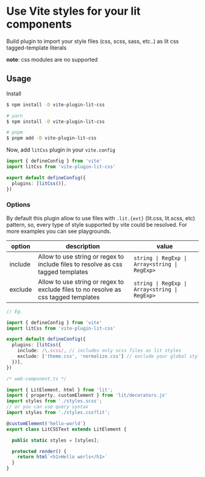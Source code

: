 # Use Vite styles for your lit components

Build plugin to import your style files (css, scss, sass, etc..) as lit css tagged-template literals 

__note__: css modules are no supported

## Usage

Install

```bash
$ npm install -D vite-plugin-lit-css

# yarn
$ npm install -D vite-plugin-lit-css

# pnpm
$ pnpm add -D vite-plugin-lit-css
```

Now, add `litCss` plugin in your `vite.config`

```ts
import { defineConfig } from 'vite'
import litCss from 'vite-plugin-lit-css'

export default defineConfig({
  plugins: [litCss()],
})
```

### Options

By default this plugin allow to use files with `.lit.{ext}` (lit.css, lit.scss, etc) pattern, so, every type of style supported by vite could be resolved. For more examples you can see playgrounds.


| option | description | value |
|--|--|--|
|include| Allow to use string or regex to include files to resolve as css tagged templates | `string \| RegExp \| Array<string \| RegExp>` |
|exclude| Allow to use string or regex to exclude files to no resolve as css tagged templates | `string \| RegExp \| Array<string \| RegExp>` |

```ts
// Eg.

import { defineConfig } from 'vite'
import litCss from 'vite-plugin-lit-css'

export default defineConfig({
  plugins: [litCss({
    include: /\.scss/, // includes only scss files as lit styles
    exclude: ['theme.css', 'normalize.css'] // exclude your global styles
  })],
})

/* web-component.ts */

import { LitElement, html } from 'lit';
import { property, customElement } from 'lit/decorators.js'
import styles from './styles.scss';
// or you can use query syntax
import styles from './styles.css?lit';

@customElement('hello-world')
export class LitCSSText extends LitElement {

  public static styles = [styles];

  protected render() {
    return html`<h1>Hello worls</h1>`
  }
}
```